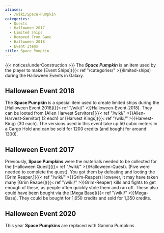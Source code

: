 ```yaml
---
aliases:
  - /wiki/Space-Pumpkin
categories:
  - Quests
  - Halloween 2017
  - Limited Ships
  - Removed From Game
  - Halloween 2018
  - Event Items
title: Space Pumpkin
---
```


{{< notices/underConstruction >}} The **_Space Pumpkin_** is an item used by the player to make [Event Ships]({{< ref "/categories/" >}}limited-ships) during the Halloween Events in Galaxy.

## Halloween Event 2018

The **Space Pumpkin** is a special item used to create limited ships during the [Halloween Event 2018]({{< ref "/wiki/" >}}Halloween-Event-2018). They can be looted from [Alien Harvest Servitors]({{< ref "/wiki/" >}}Alien-Harvest-Servitor) (2 each) or [Harvest Kings]({{< ref "/wiki/" >}}Harvest-King) (30 each). The versions used in this event take up 50 cubic meters in a Cargo Hold and can be sold for 1200 credits (and bought for around 1300).

## Halloween Event 2017

Previously, **Space Pumpkins** were the materials needed to be collected for the [Halloween Quest]({{< ref "/wiki/" >}}Halloween-Quest). (Five were needed to complete the quest). You got them by defeating and looting the [Grim Reaper.]({{< ref "/wiki/" >}}Grim-Reaper) However, it may have taken many [Grim Reaper]({{< ref "/wiki/" >}}Grim-Reaper) kills and fights to get enough of these, as people often quickly stole them and ran off. These also could have been bought via the [Mega Base]({{< ref "/wiki/" >}}Mega-Base). They could be bought for 1,650 credits and sold for 1,350 credits.

## Halloween Event 2020

This year **Space Pumpkins** are replaced with Gamma Pumpkins.

